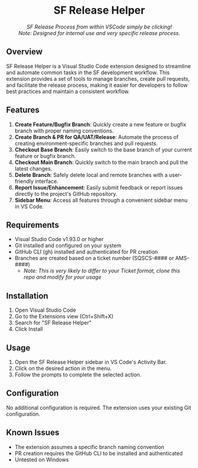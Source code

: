 <h1 align="center">SF Release Helper</h1>

<p align="center">
    <i>SF Release Process from within VSCode simply be clicking!</i>
    <br>
    <i>Note: Designed for internal use and very specific release process.</i>
</p>

## Overview

SF Release Helper is a Visual Studio Code extension designed to streamline and automate common tasks in the SF development workflow. This extension provides a set of tools to manage branches, create pull requests, and facilitate the release process, making it easier for developers to follow best practices and maintain a consistent workflow.

## Features

1. **Create Feature/Bugfix Branch**: Quickly create a new feature or bugfix branch with proper naming conventions.
2. **Create Branch & PR for QA/UAT/Release**: Automate the process of creating environment-specific branches and pull requests.
3. **Checkout Base Branch**: Easily switch to the base branch of your current feature or bugfix branch.
4. **Checkout Main Branch**: Quickly switch to the main branch and pull the latest changes.
5. **Delete Branch**: Safely delete local and remote branches with a user-friendly interface.
6. **Report Issue/Enhancement**: Easily submit feedback or report issues directly to the project's GitHub repository.
7. **Sidebar Menu**: Access all features through a convenient sidebar menu in VS Code.

## Requirements

-   Visual Studio Code v1.93.0 or higher
-   Git installed and configured on your system
-   GitHub CLI (gh) installed and authenticated for PR creation
-   Branches are created based on a ticket number (SQSCS-#### or AMS-####)
    -   _Note: This is very likely to differ to your Ticket format, clone this repo and modify for your usage_

## Installation

1. Open Visual Studio Code
2. Go to the Extensions view (Ctrl+Shift+X)
3. Search for "SF Release Helper"
4. Click Install

## Usage

1. Open the SF Release Helper sidebar in VS Code's Activity Bar.
2. Click on the desired action in the menu.
3. Follow the prompts to complete the selected action.

## Configuration

No additional configuration is required. The extension uses your existing Git configuration.

## Known Issues

-   The extension assumes a specific branch naming convention
-   PR creation requires the GitHub CLI to be installed and authenticated
-   Untested on Windows
